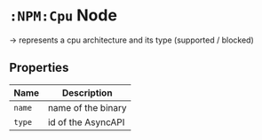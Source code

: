 # `:NPM:Cpu` Node  
  
-> represents a cpu architecture and its type (supported / blocked)
  
  
## Properties  
  
| Name   | Description        |
| ------ | ------------------ |
| `name` | name of the binary |
| `type` | id of the AsyncAPI |
